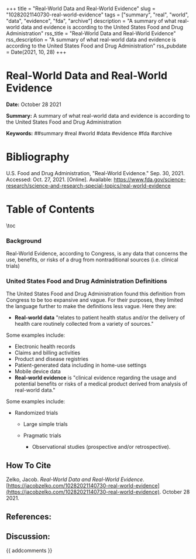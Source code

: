 +++
title = "Real-World Data and Real-World Evidence"
slug = "10282021140730-real-world-evidence"
tags = ["summary", "real", "world", "data", "evidence", "fda", "archive"]
description = "A summary of what real-world data and evidence is according to the United States Food and Drug Administration"
rss_title = "Real-World Data and Real-World Evidence"
rss_description = "A summary of what real-world data and evidence is according to the United States Food and Drug Administration"
rss_pubdate = Date(2021, 10, 28)
+++



Real-World Data and Real-World Evidence
=========

**Date:** October 28 2021

**Summary:** A summary of what real-world data and evidence is according to the United States Food and Drug Administration

**Keywords:** ##summary #real #world #data #evidence #fda  #archive

Bibliography
==========

U.S. Food and Drug Administration, "Real-World Evidence." Sep. 30, 2021. Accessed: Oct. 27, 2021. [Online]. Available: https://www.fda.gov/science-research/science-and-research-special-topics/real-world-evidence

Table of Contents
=========

\toc

### Background

Real-World Evidence, according to Congress, is any data that concerns the use, benefits, or risks of a drug from nontraditional sources (i.e. clinical trials)

### United States Food and Drug Administration Definitions

The United States Food and Drug Administration found this definition from Congress to be too expansive and vague. For their purposes, they limited the language further to make the definitions less vague. Here they are:

  * **Real-world data** "relates to patient health status and/or the delivery of health care routinely collected from a variety of sources."

Some examples include:

  * Electronic health records
  * Claims and billing activities
  * Product and disease registries
  * Patient-generated data including in home-use settings
  * Mobile device data
  * **Real-world evidence** is "clinical evidence regarding the usage and potential benefits or risks of a medical product derived from analysis of real-world data."

Some examples include:

  * Randomized trials 

      * Large simple trials
      * Pragmatic trials

          * Observational studies (prospective and/or retrospective).
## How To Cite

 Zelko, Jacob. _Real-World Data and Real-World Evidence_. [https://jacobzelko.com/10282021140730-real-world-evidence](https://jacobzelko.com/10282021140730-real-world-evidence). October 28 2021.
## References:
## Discussion: 

{{ addcomments }}
